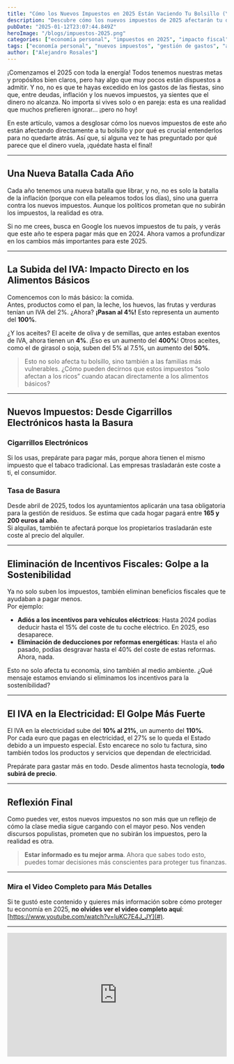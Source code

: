 ```yaml
---
title: "Cómo los Nuevos Impuestos en 2025 Están Vaciendo Tu Bolsillo (Y Cómo Prepararte)"
description: "Descubre cómo los nuevos impuestos de 2025 afectarán tu día a día: comida más cara, subidas de electricidad y el golpe a los beneficios fiscales. Aprende cómo proteger tus finanzas ante estos cambios que ya están aquí."
pubDate: "2025-01-12T23:07:44.849Z"
heroImage: "/blogs/impuestos-2025.png"
categories: ["economía personal", "impuestos en 2025", "impacto fiscal"]
tags: ["economía personal", "nuevos impuestos", "gestión de gastos", "ahorro inteligente", "impuestos 2025", "presupuesto familiar", "impacto económico", "IVA alimentos", "subida de impuestos", "deducciones fiscales"]
author: ["Alejandro Rosales"]
---
```

¡Comenzamos el 2025 con toda la energía! Todos tenemos nuestras metas y propósitos bien claros, pero hay algo que muy pocos están dispuestos a admitir. Y no, no es que te hayas excedido en los gastos de las fiestas, sino que, entre deudas, inflación y los nuevos impuestos, ya sientes que el dinero no alcanza. No importa si vives solo o en pareja: esta es una realidad que muchos prefieren ignorar... ¡pero no hoy!

En este artículo, vamos a desglosar cómo los nuevos impuestos de este año están afectando directamente a tu bolsillo y por qué es crucial entenderlos para no quedarte atrás. Así que, si alguna vez te has preguntado por qué parece que el dinero vuela, ¡quédate hasta el final!

---

## Una Nueva Batalla Cada Año

Cada año tenemos una nueva batalla que librar, y no, no es solo la batalla de la inflación (porque con ella peleamos todos los días), sino una guerra contra los nuevos impuestos. Aunque los políticos prometan que no subirán los impuestos, la realidad es otra.

Si no me crees, busca en Google los nuevos impuestos de tu país, y verás que este año te espera pagar más que en 2024. Ahora vamos a profundizar en los cambios más importantes para este 2025.

---

## La Subida del IVA: Impacto Directo en los Alimentos Básicos

Comencemos con lo más básico: la comida.  
Antes, productos como el pan, la leche, los huevos, las frutas y verduras tenían un IVA del 2%. ¿Ahora? **¡Pasan al 4%!** Esto representa un aumento del **100%**.  

¿Y los aceites? El aceite de oliva y de semillas, que antes estaban exentos de IVA, ahora tienen un **4%**. ¡Eso es un aumento del **400%**! Otros aceites, como el de girasol o soja, suben del 5% al 7.5%, un aumento del **50%**.

> Esto no solo afecta tu bolsillo, sino también a las familias más vulnerables. ¿Cómo pueden decirnos que estos impuestos “solo afectan a los ricos” cuando atacan directamente a los alimentos básicos?

---

## Nuevos Impuestos: Desde Cigarrillos Electrónicos hasta la Basura

### Cigarrillos Electrónicos  
Si los usas, prepárate para pagar más, porque ahora tienen el mismo impuesto que el tabaco tradicional. Las empresas trasladarán este coste a ti, el consumidor.

### Tasa de Basura  
Desde abril de 2025, todos los ayuntamientos aplicarán una tasa obligatoria para la gestión de residuos. Se estima que cada hogar pagará entre **165 y 200 euros al año**.  
Si alquilas, también te afectará porque los propietarios trasladarán este coste al precio del alquiler.

---

## Eliminación de Incentivos Fiscales: Golpe a la Sostenibilidad

Ya no solo suben los impuestos, también eliminan beneficios fiscales que te ayudaban a pagar menos.  
Por ejemplo:  

- **Adiós a los incentivos para vehículos eléctricos**: Hasta 2024 podías deducir hasta el 15% del coste de tu coche eléctrico. En 2025, eso desaparece.  
- **Eliminación de deducciones por reformas energéticas**: Hasta el año pasado, podías desgravar hasta el 40% del coste de estas reformas. Ahora, nada.

Esto no solo afecta tu economía, sino también al medio ambiente. ¿Qué mensaje estamos enviando si eliminamos los incentivos para la sostenibilidad?

---

## El IVA en la Electricidad: El Golpe Más Fuerte

El IVA en la electricidad sube del **10% al 21%**, un aumento del **110%**.  
Por cada euro que pagas en electricidad, el 27% se lo queda el Estado debido a un impuesto especial. Esto encarece no solo tu factura, sino también todos los productos y servicios que dependan de electricidad.  

Prepárate para gastar más en todo. Desde alimentos hasta tecnología, **todo subirá de precio**.  

---

## Reflexión Final

Como puedes ver, estos nuevos impuestos no son más que un reflejo de cómo la clase media sigue cargando con el mayor peso. Nos venden discursos populistas, prometen que no subirán los impuestos, pero la realidad es otra.

> **Estar informado es tu mejor arma**. Ahora que sabes todo esto, puedes tomar decisiones más conscientes para proteger tus finanzas.

---

### Mira el Video Completo para Más Detalles

Si te gustó este contenido y quieres más información sobre cómo proteger tu economía en 2025, **no olvides ver el video completo aquí**: [https://www.youtube.com/watch?v=luKC7E4J_JY](#).  

---

<div class="iframe-container" style="position: relative; width: 100%; height: 0; padding-bottom: 56.25%; overflow: hidden;">
  <iframe width="560" height="315" src="https://www.youtube.com/embed/luKC7E4J_JY?si=-4JQqTHWzVXtYrei" title="YouTube video player" frameborder="0" allow="accelerometer; autoplay; clipboard-write; encrypted-media; gyroscope; picture-in-picture; web-share" allowfullscreen style="position: absolute; top: 0; left: 0; width: 100%; height: 100%; border: none;"></iframe>
</div>
